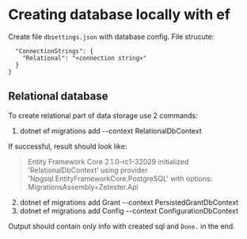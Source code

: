 # Creating database locally with ef
Create file `dbsettings.json` with database config. File strucute:
```{
  "ConnectionStrings": {
    "Relational": "<connection string>"
  }
}
```
## Relational database
To create relational part of data storage use 2 commands:
1. dotnet ef migrations add <Migration Name> --context RelationalDbContext

If successful, result should look like: 
> Entity Framework Core 2.1.0-rc1-32029 initialized 'RelationalDbContext' using provider 'Npgsql.EntityFrameworkCore.PostgreSQL' with options: MigrationsAssembly=Zetester.Api
2. dotnet ef migrations add Grant --context PersistedGrantDbContext
3. dotnet ef migrations add Config --context ConfigurationDbContext

Output should contain only info with created sql and `Done.` in the end.